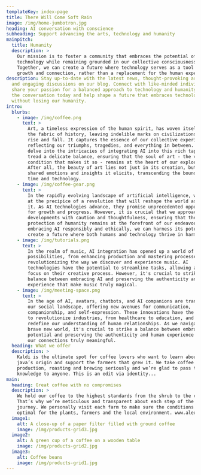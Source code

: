 ```yaml
---
templateKey: index-page
title: There Will Come Soft Rain
image: /img/home-jumbotron.jpg
heading: AI conversation with conscience
subheading: Support advancing the arts, technology and humanity
mainpitch:
  title: Humanity
  description: >
    Our mission is to foster a community that embraces the potential of
    technology while remaining grounded in our collective consciousness.
    Together, we can create a future where technology serves as a tool for
    growth and connection, rather than a replacement for the human experience.
description: Stay up-to-date with the latest news, thought-provoking articles,
  and engaging discussions on our blog. Connect with like-minded individuals who
  share your passion for a balanced approach to technology and humanity. Join
  the conversation today and help shape a future that embraces technology
  without losing our humanity.
intro:
  blurbs:
    - image: /img/coffee.png
      text: >
        Art, a timeless expression of the human spirit, has woven itself into
        the fabric of history, leaving indelible marks on civilizations as they
        rise and fall. It captures the essence of our collective experiences,
        reflecting our triumphs, tragedies, and everything in between. As we
        delve into the intricacies of integrating AI into this rich tapestry, we
        tread a delicate balance, ensuring that the soul of art - the very human
        condition that makes it so - remains at the heart of our explorations.
        After all, the beauty of art lies not just in its creation, but in the
        shared emotions and insights it elicits, transcending the boundaries of
        time and technology.
    - image: /img/coffee-gear.png
      text: >
        In the rapidly evolving landscape of artificial intelligence, we stand
        at the precipice of a revolution that will reshape the world as we know
        it. As AI technologies advance, they promise unprecedented opportunities
        for growth and progress. However, it is crucial that we approach these
        developments with caution and thoughtfulness, ensuring that the
        protection of humanity remains at the forefront of our endeavors. By
        embracing AI responsibly and ethically, we can harness its potential to
        create a future where both humans and technology thrive in harmony.
    - image: /img/tutorials.png
      text: >
        In the realm of music, AI integration has opened up a world of
        possibilities, from enhancing production and mastering processes to
        revolutionizing the way we discover and experience music. AI
        technologies have the potential to streamline tasks, allowing artists to
        focus on their creative process. However, it's crucial to strike a
        balance between embracing AI and preserving the authenticity and human
        experience that make music truly magical.
    - image: /img/meeting-space.png
      text: >
        In the age of AI, avatars, chatbots, and AI companions are transforming
        our social landscape, offering new avenues for communication,
        companionship, and self-expression. These innovations have the potential
        to revolutionize industries, from healthcare to education, and even
        redefine our understanding of human relationships. As we navigate this
        brave new world, it's crucial to strike a balance between embracing AI's
        potential and preserving the authenticity and human experience that make
        our connections truly meaningful.
  heading: What we offer
  description: >
    Kaldi is the ultimate spot for coffee lovers who want to learn about their
    java’s origin and support the farmers that grew it. We take coffee
    production, roasting and brewing seriously and we’re glad to pass that
    knowledge to anyone. This is an edit via identity...
main:
  heading: Great coffee with no compromises
  description: >
    We hold our coffee to the highest standards from the shrub to the cup.
    That’s why we’re meticulous and transparent about each step of the coffee’s
    journey. We personally visit each farm to make sure the conditions are
    optimal for the plants, farmers and the local environment. www.alexcovo.com
  image1:
    alt: A close-up of a paper filter filled with ground coffee
    image: /img/products-grid3.jpg
  image2:
    alt: A green cup of a coffee on a wooden table
    image: /img/products-grid2.jpg
  image3:
    alt: Coffee beans
    image: /img/products-grid1.jpg
---
```

